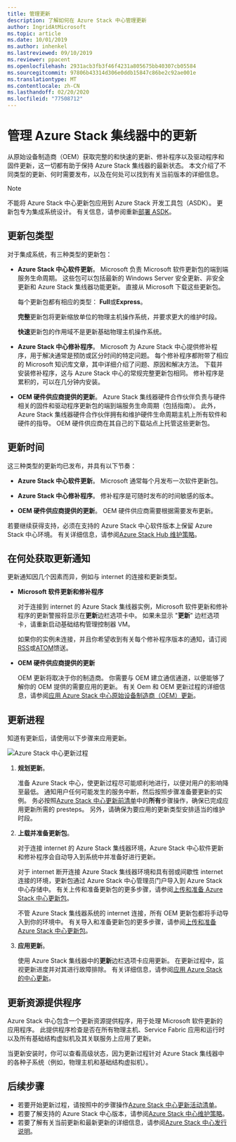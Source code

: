 ```yaml
---
title: 管理更新
description: 了解如何在 Azure Stack 中心管理更新
author: IngridAtMicrosoft
ms.topic: article
ms.date: 10/01/2019
ms.author: inhenkel
ms.lastreviewed: 09/10/2019
ms.reviewer: ppacent
ms.openlocfilehash: 2931acb3fb3f46f4231a805675bb40307cb05584
ms.sourcegitcommit: 97806b43314d306e0ddb15847c86be2c92ae001e
ms.translationtype: MT
ms.contentlocale: zh-CN
ms.lasthandoff: 02/20/2020
ms.locfileid: "77508712"
---
```

# <a name="manage-updates-in-azure-stack-hub"></a>管理 Azure Stack 集线器中的更新

从原始设备制造商（OEM）获取完整的和快速的更新、修补程序以及驱动程序和固件更新，这一切都有助于保持 Azure Stack 集线器的最新状态。 本文介绍了不同类型的更新、何时需要发布，以及在何处可以找到有关当前版本的详细信息。

> [!Note]  
> 不能将 Azure Stack 中心更新包应用到 Azure Stack 开发工具包（ASDK）。 更新包专为集成系统设计。 有关信息，请参阅重新[部署 ASDK](https://docs.microsoft.com/azure-stack/asdk/asdk-redeploy)。

## <a name="update-package-types"></a>更新包类型

对于集成系统，有三种类型的更新包：

- **Azure Stack 中心软件更新**。 Microsoft 负责 Microsoft 软件更新包的端到端服务生命周期。 这些包可以包括最新的 Windows Server 安全更新、非安全更新和 Azure Stack 集线器功能更新。 直接从 Microsoft 下载这些更新包。

    每个更新包都有相应的类型： **Full**或**Express**。

    **完整**更新包将更新缩放单位的物理主机操作系统，并要求更大的维护时段。

    **快速**更新包的作用域不是更新基础物理主机操作系统。

- **Azure Stack 中心修补程序**。 Microsoft 为 Azure Stack 中心提供修补程序，用于解决通常是预防或区分时间的特定问题。 每个修补程序都附带了相应的 Microsoft 知识库文章，其中详细介绍了问题、原因和解决方法。 下载并安装修补程序，这与 Azure Stack 中心的常规完整更新包相同。 修补程序是累积的，可以在几分钟内安装。

- **OEM 硬件供应商提供的更新**。 Azure Stack 集线器硬件合作伙伴负责与硬件相关的固件和驱动程序更新包的端到端服务生命周期（包括指南）。 此外，Azure Stack 集线器硬件合作伙伴拥有和维护硬件生命周期主机上所有软件和硬件的指导。 OEM 硬件供应商在其自己的下载站点上托管这些更新包。

## <a name="when-to-update"></a>更新时间

这三种类型的更新均已发布，并具有以下节奏：

- **Azure Stack 中心软件更新**。 Microsoft 通常每个月发布一次软件更新包。

- **Azure Stack 中心修补程序**。 修补程序是可随时发布的时间敏感的版本。

- **OEM 硬件供应商提供的更新**。 OEM 硬件供应商需要根据需要发布更新。

若要继续获得支持，必须在支持的 Azure Stack 中心软件版本上保留 Azure Stack 中心环境。 有关详细信息，请参阅[Azure Stack Hub 维护策略](azure-stack-update-servicing-policy.md)。

## <a name="where-to-get-notice-of-an-update"></a>在何处获取更新通知

更新通知因几个因素而异，例如与 internet 的连接和更新类型。

- **Microsoft 软件更新和修补程序**

    对于连接到 internet 的 Azure Stack 集线器实例，Microsoft 软件更新和修补程序的更新警报将显示在**更新**边栏选项卡中。 如果未显示 "**更新**" 边栏选项卡，请重新启动基础结构管理控制器 VM。

    如果你的实例未连接，并且你希望收到有关每个修补程序版本的通知，请订阅[RSS](https://support.microsoft.com/app/content/api/content/feeds/sap/en-us/32d322a8-acae-202d-e9a9-7371dccf381b/rss)或[ATOM](https://support.microsoft.com/app/content/api/content/feeds/sap/en-us/32d322a8-acae-202d-e9a9-7371dccf381b/atom)馈送。

- **OEM 硬件供应商提供的更新**

    OEM 更新将取决于你的制造商。 你需要与 OEM 建立通信通道，以便能够了解你的 OEM 提供的需要应用的更新。 有关 Oem 和 OEM 更新过程的详细信息，请参阅[应用 Azure Stack 中心原始设备制造商（OEM）更新](azure-stack-update-oem.md)。

## <a name="update-processes"></a>更新进程

知道有更新后，请使用以下步骤来应用更新。

![Azure Stack 中心更新过程](./media/azure-stack-updates/azure-stack-update-process.png)

1. **规划更新**。

    准备 Azure Stack 中心，使更新过程尽可能顺利地进行，以便对用户的影响降至最低。 通知用户任何可能发生的服务中断，然后按照步骤准备要更新的实例。 务必按照[Azure Stack 中心更新前清单](release-notes-checklist.md)中的**所有**步骤操作，确保已完成应用更新所需的 presteps。 另外，请确保为要应用的更新类型安排适当的维护时段。

2. **上载并准备更新包**。

    对于连接 internet 的 Azure Stack 集线器环境，Azure Stack 中心软件更新和修补程序会自动导入到系统中并准备好进行更新。

    对于 internet 断开连接 Azure Stack 集线器环境和具有弱或间歇性 internet 连接的环境，更新包通过 Azure Stack 中心管理员门户导入到 Azure Stack 中心存储中。 有关上传和准备更新包的更多步骤，请参阅[上传和准备 Azure Stack 中心更新包](azure-stack-update-prepare-package.md)。

    不管 Azure Stack 集线器系统的 internet 连接，所有 OEM 更新包都将手动导入到你的环境中。 有关导入和准备更新包的更多步骤，请参阅[上传和准备 Azure Stack 中心更新包](azure-stack-update-prepare-package.md)。

3. **应用更新**。

    使用 Azure Stack 集线器中的**更新**边栏选项卡应用更新。 在更新过程中，监视更新进度并对其进行故障排除。 有关详细信息，请参阅[应用 Azure Stack 的中心更新](azure-stack-apply-updates.md)。

## <a name="the-update-resource-provider"></a>更新资源提供程序

Azure Stack 中心包含一个更新资源提供程序，用于处理 Microsoft 软件更新的应用程序。 此提供程序检查是否在所有物理主机、Service Fabric 应用和运行时以及所有基础结构虚拟机及其关联服务上应用了更新。

当更新安装时，你可以查看高级状态，因为更新过程针对 Azure Stack 集线器中的各种子系统（例如，物理主机和基础结构虚拟机）。

## <a name="next-steps"></a>后续步骤

- 若要开始更新过程，请按照中的步骤操作[Azure Stack 中心更新活动清单](release-notes-checklist.md)。
- 若要了解支持的 Azure Stack 中心版本，请参阅[Azure Stack 中心维护策略](azure-stack-servicing-policy.md)。  
- 若要了解有关当前更新和最新更新的详细信息，请参阅[Azure Stack 中心发行说明](release-notes.md)。
